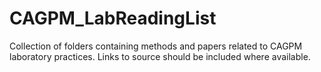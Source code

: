 CAGPM_LabReadingList
====================

Collection of folders containing methods and papers related to CAGPM laboratory practices.  Links to source should be included where available.
